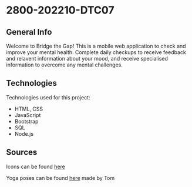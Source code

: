# 2800-202210-DTC07

## General Info
Welcome to Bridge the Gap! This is a mobile web application to check and improve your mental health. Complete daily checkups to receive feedback and relavent information about your mood, and receive specialised information to overcome any mental challenges.


## Technologies
Technologies used for this project:
* HTML, CSS
* JavaScript
* Bootstrap 
* SQL
* Node.js

## Sources
Icons can be found [here](https://icons.getbootstrap.com/)

Yoga poses can be found [here](https://stock.adobe.com/ca/search?k=yoga+pose&search_type=recentsearch&asset_id=310191182) made by Tom
